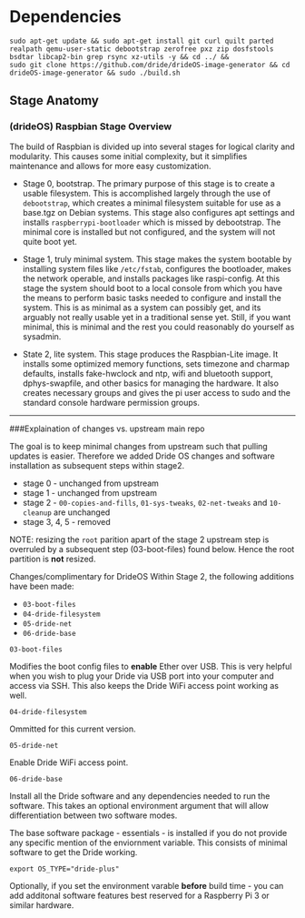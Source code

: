 # Dependencies

    sudo apt-get update && sudo apt-get install git curl quilt parted realpath qemu-user-static debootstrap zerofree pxz zip dosfstools bsdtar libcap2-bin grep rsync xz-utils -y && cd ../ &&
    sudo git clone https://github.com/dride/drideOS-image-generator && cd drideOS-image-generator && sudo ./build.sh

## Stage Anatomy

### (drideOS) Raspbian Stage Overview


The build of Raspbian is divided up into several stages for logical clarity
and modularity.  This causes some initial complexity, but it simplifies
maintenance and allows for more easy customization.

 - Stage 0, bootstrap.  The primary purpose of this stage is to create a
   usable filesystem.  This is accomplished largely through the use of
   `debootstrap`, which creates a minimal filesystem suitable for use as a
   base.tgz on Debian systems.  This stage also configures apt settings and
   installs `raspberrypi-bootloader` which is missed by debootstrap.  The
   minimal core is installed but not configured, and the system will not quite
   boot yet.

 - Stage 1, truly minimal system.  This stage makes the system bootable by
   installing system files like `/etc/fstab`, configures the bootloader, makes
   the network operable, and installs packages like raspi-config.  At this
   stage the system should boot to a local console from which you have the
   means to perform basic tasks needed to configure and install the system.
   This is as minimal as a system can possibly get, and its arguably not
   really usable yet in a traditional sense yet.  Still, if you want minimal,
   this is minimal and the rest you could reasonably do yourself as sysadmin.

 - State 2, lite system.  This stage produces the Raspbian-Lite image.  It
   installs some optimized memory functions, sets timezone and charmap
   defaults, installs fake-hwclock and ntp, wifi and bluetooth support,
   dphys-swapfile, and other basics for managing the hardware.  It also
   creates necessary groups and gives the pi user access to sudo and the
   standard console hardware permission groups.

----

###Explaination of changes vs. upstream main repo

The goal is to keep minimal changes from upstream such that pulling updates is easier.  Therefore we added Dride OS changes and software installation as subsequent steps within stage2.

* stage 0 - unchanged from upstream
* stage 1 - unchanged from upstream
* stage 2 - `00-copies-and-fills`, `01-sys-tweaks`, `02-net-tweaks` and `10-cleanup` are unchanged
* stage 3, 4, 5 - removed

NOTE: resizing the `root` parition apart of the stage 2 upstream step is overruled by a subsequent step (03-boot-files) found below.  Hence the root partition is **not** resized.

Changes/complimentary for DrideOS
Within Stage 2, the following additions have been made:

* `03-boot-files`
* `04-dride-filesystem`
* `05-dride-net`
* `06-dride-base`


`03-boot-files`

Modifies the boot config files to **enable** Ether over USB.  This is very helpful when you wish to plug your Dride via USB port into your computer and access via SSH.
This also keeps the Dride WiFi access point working as well.

`04-dride-filesystem`

Ommitted for this current version.

`05-dride-net`

Enable Dride WiFi access point.

`06-dride-base`

Install all the Dride software and any dependencies needed to run the software.
This takes an optional environment argument that will allow differentiation between two software modes.

The base software package - essentials - is installed if you do not provide any specific mention of the enviornment variable.  This consists of minimal software to get the Dride working.

```export OS_TYPE="dride-plus"```

Optionally, if you set the environment varable **before** build time - you can add additonal software features best reserved for a Raspberry Pi 3 or similar hardware.
